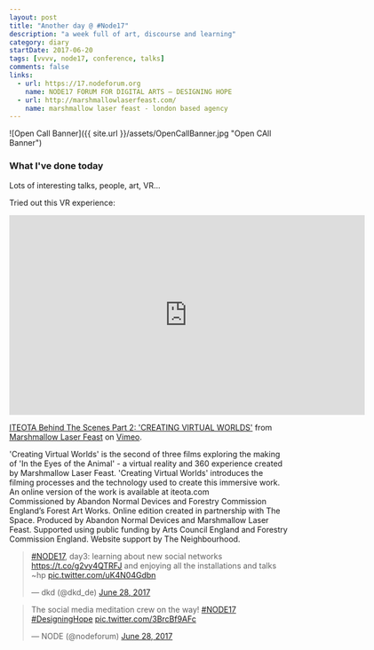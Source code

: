 ```yaml
---
layout: post
title: "Another day @ #Node17"
description: "a week full of art, discourse and learning"
category: diary
startDate: 2017-06-20
tags: [vvvv, node17, conference, talks]
comments: false
links:
  - url: https://17.nodeforum.org
    name: NODE17 FORUM FOR DIGITAL ARTS – DESIGNING HOPE
  - url: http://marshmallowlaserfeast.com/
    name: marshmallow laser feast - london based agency
---
```

![Open Call Banner]({{ site.url }}/assets/OpenCallBanner.jpg "Open CAll Banner")

### What I've done today

Lots of interesting talks, people, art, VR...

Tried out this VR experience:

<iframe src="https://player.vimeo.com/video/213658343" width="640" height="360" frameborder="0" webkitallowfullscreen mozallowfullscreen allowfullscreen></iframe>

<p><a href="https://vimeo.com/213658343">ITEOTA Behind The Scenes Part 2: &#039;CREATING VIRTUAL WORLDS&#039;</a> from <a href="https://vimeo.com/marshmallowlaserfeast">Marshmallow Laser Feast</a> on <a href="https://vimeo.com">Vimeo</a>.</p>

<p>&#039;Creating Virtual Worlds&#039; is the second of three films exploring the making of &#039;In the Eyes of the Animal&#039; - a virtual reality and 360 experience created by Marshmallow Laser Feast. &#039;Creating Virtual Worlds&#039; introduces the filming processes and the technology used to create this immersive work.<br />
An online version of the work is available at iteota.com<br />
Commissioned by Abandon Normal Devices and Forestry Commission England&rsquo;s Forest Art Works. Online edition created in partnership with The Space. Produced by Abandon Normal Devices and Marshmallow Laser Feast. Supported using public funding by Arts Council England and Forestry Commission England. Website support by The Neighbourhood.</p>

<blockquote class="twitter-tweet" data-lang="en"><p lang="en" dir="ltr"><a href="https://twitter.com/hashtag/NODE17?src=hash">#NODE17</a>, day3: learning about new social networks <a href="https://t.co/g2vy4QTRFJ">https://t.co/g2vy4QTRFJ</a> and enjoying all the installations and talks ~hp <a href="https://t.co/uK4N04Gdbn">pic.twitter.com/uK4N04Gdbn</a></p>&mdash; dkd (@dkd_de) <a href="https://twitter.com/dkd_de/status/880075662131855360">June 28, 2017</a></blockquote>
<script async src="//platform.twitter.com/widgets.js" charset="utf-8"></script>

<blockquote class="twitter-tweet" data-lang="en"><p lang="en" dir="ltr">The social media meditation crew on the way! <a href="https://twitter.com/hashtag/NODE17?src=hash">#NODE17</a> <a href="https://twitter.com/hashtag/DesigningHope?src=hash">#DesigningHope</a> <a href="https://t.co/3BrcBf9AFc">pic.twitter.com/3BrcBf9AFc</a></p>&mdash; NODE (@nodeforum) <a href="https://twitter.com/nodeforum/status/880035886452310016">June 28, 2017</a></blockquote>
<script async src="//platform.twitter.com/widgets.js" charset="utf-8"></script>


